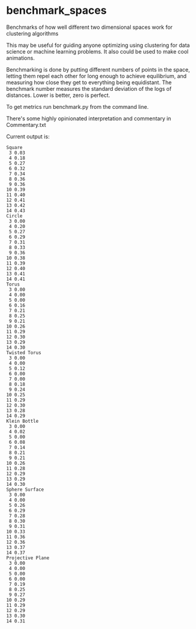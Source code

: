 # benchmark_spaces
Benchmarks of how well different two dimensional spaces work for clustering algorithms

This may be useful for guiding anyone optimizing using clustering for data science or machine learning problems. It also could be used to make cool animations.

Benchmarking is done by putting different numbers of points in the space,
letting them repel each other for long enough to achieve equilibrium, and
measuring how close they get to everything being equidistant. The benchmark
number measures the standard deviation of the logs of distances. Lower is
better, zero is perfect.

To get metrics run benchmark.py from the command line.

There's some highly opinionated interpretation and commentary in Commentary.txt

Current output is:
```
Square
 3 0.03
 4 0.18
 5 0.27
 6 0.32
 7 0.34
 8 0.36
 9 0.36
10 0.39
11 0.40
12 0.41
13 0.42
14 0.43
Circle
 3 0.00
 4 0.20
 5 0.27
 6 0.29
 7 0.31
 8 0.33
 9 0.36
10 0.38
11 0.39
12 0.40
13 0.41
14 0.41
Torus
 3 0.00
 4 0.00
 5 0.00
 6 0.16
 7 0.21
 8 0.25
 9 0.21
10 0.26
11 0.29
12 0.30
13 0.29
14 0.30
Twisted Torus
 3 0.00
 4 0.00
 5 0.12
 6 0.00
 7 0.00
 8 0.18
 9 0.24
10 0.25
11 0.29
12 0.30
13 0.28
14 0.29
Klein Bottle
 3 0.00
 4 0.02
 5 0.00
 6 0.08
 7 0.14
 8 0.21
 9 0.21
10 0.26
11 0.28
12 0.29
13 0.29
14 0.30
Sphere Surface
 3 0.00
 4 0.00
 5 0.26
 6 0.29
 7 0.28
 8 0.30
 9 0.31
10 0.33
11 0.36
12 0.36
13 0.37
14 0.37
Projective Plane
 3 0.00
 4 0.00
 5 0.00
 6 0.00
 7 0.19
 8 0.25
 9 0.27
10 0.29
11 0.29
12 0.29
13 0.30
14 0.31
```
